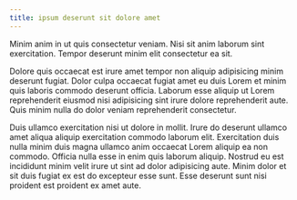 ```yaml
---
title: ipsum deserunt sit dolore amet
---
```


Minim anim in ut quis consectetur veniam. Nisi sit anim laborum sint exercitation. Tempor deserunt minim elit consectetur ea sit.

Dolore quis occaecat est irure amet tempor non aliquip adipisicing minim deserunt fugiat. Dolor culpa occaecat fugiat amet eu duis Lorem et minim quis laboris commodo deserunt officia. Laborum esse aliquip ut Lorem reprehenderit eiusmod nisi adipisicing sint irure dolore reprehenderit aute. Quis minim nulla do dolor veniam reprehenderit consectetur.

Duis ullamco exercitation nisi ut dolore in mollit. Irure do deserunt ullamco amet aliqua aliquip exercitation commodo laborum elit. Exercitation duis nulla minim duis magna ullamco anim occaecat Lorem aliquip ea non commodo. Officia nulla esse in enim quis laborum aliquip. Nostrud eu est incididunt minim velit irure ut sint ad dolor adipisicing aute. Minim dolor et sit duis fugiat ex est do excepteur esse sunt. Esse deserunt sunt nisi proident est proident ex amet aute.